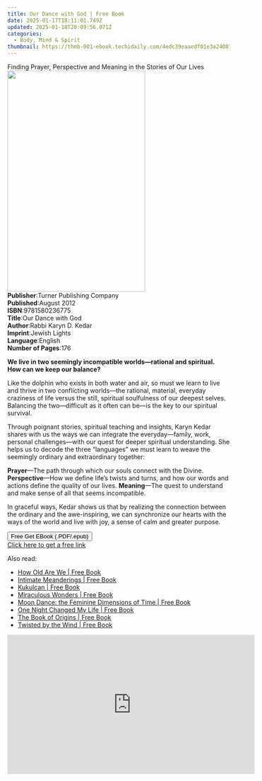 ```yaml
---
title: Our Dance with God | Free Book
date: 2025-01-17T18:11:01.749Z
updated: 2025-01-18T20:09:56.071Z
categories:
  - Body, Mind & Spirit
thumbnail: https://thmb-001-ebook.techidaily.com/4edc39eaaedf01e3a240870ae5c570bba8008431ca4c2c1ac8adb9841d1d44bc.jpg
---
```

<main id="book-container">
  <div class="flex flex-col">
    <div class="book-brief flex-1 py-6 px-4 sm:p-6 md:py-10 md:px-8">
      <!-- brief-->
      <div class="book-brief-main">
        Finding Prayer, Perspective and Meaning in the Stories of Our Lives
      </div>
    </div>
    <div
      class="book-meta-info flex-1 grid gap-4 col-start-1 col-end-3 row-start-1 sm:mb-6 sm:grid-cols-4 lg:gap-6 lg:col-start-2 lg:row-end-6 lg:row-span-6 lg:mb-0"
    >
      <div
        class="book-meta-info-left place-content-center mt-4 p-4 text-sm leading-6 col-start-2 col-span-2 dark:text-slate-400"
      >
        <img
          class="w-full h-500 object-cover rounded-lg sm:h-255 sm:col-span-2 lg:col-span-full"
          src="https://img-001-ebook.techidaily.com/d3f2d0011916b72ebe9c90ab669d2e873e1d39874f0e93484323c271c53e1985.jpg"
          alt=""
          width="312"
          height="500"
        />
      </div>
      <div
        class="book-meta-info-right mt-2 col-start-1 row-start-2 col-span-3 self-center"
      >
        <!-- meta data  -->
        <div class="flex flex-col px-4 md:px-8">
          <div class="flex-1">
            <strong>Publisher</strong>:<span class="px-2"
              >Turner Publishing Company</span
            >
          </div>
          <div class="flex-1">
            <strong>Published</strong>:<span class="px-2">August 2012</span>
          </div>
          <div class="flex-1">
            <strong>ISBN</strong>:<span class="px-2">9781580236775</span>
          </div>
          <div class="flex-1">
            <strong>Title</strong>:<span class="px-2">Our Dance with God</span>
          </div>
          <div class="flex-1">
            <strong>Author</strong>:<span class="px-2"
              >Rabbi Karyn D. Kedar</span
            >
          </div>
          <div class="flex-1">
            <strong>Imprint</strong>:<span class="px-2">Jewish Lights</span>
          </div>
          <div class="flex-1">
            <strong>Language</strong>:<span class="px-2">English</span>
          </div>
          <div class="flex-1">
            <strong>Number of Pages</strong>:<span class="px-2">176</span>
          </div>
        </div>
      </div>
    </div>
    <div class="book-description flex-1 py-6 px-4 sm:p-6 md:py-10 md:px-8">
      <div class="book-description-main">
        <div accordion-content="" id="description">
          <p>
            <b
              >We live in two seemingly incompatible worlds—rational and
              spiritual. <br />How can we keep our balance?
            </b>
          </p>
          <p>
            Like the dolphin who exists in both water and air, so must we learn
            to live and thrive in two conflicting worlds—the rational, material,
            everyday craziness of life versus the still, spiritual soulfulness
            of our deepest selves. Balancing the two—difficult as it often can
            be—is the key to our spiritual survival.
          </p>
          <p>
            Through poignant stories, spiritual teaching and insights, Karyn
            Kedar shares with us the ways we can integrate the everyday—family,
            work, personal challenges—with our quest for deeper spiritual
            understanding. She helps us to decode the three “languages” we must
            learn to weave the seemingly ordinary and extraordinary together:
          </p>
          <b>Prayer</b>—The path through which our souls connect with the
          Divine. <b>Perspective</b>—How we define life’s twists and turns, and
          how our words and actions define the quality of our lives.
          <b>Meaning</b>—The quest to understand and make sense of all that
          seems incompatible.
          <p>
            In graceful ways, Kedar shows us that by realizing the connection
            between the ordinary and the awe-inspiring, we can synchronize our
            hearts with the ways of the world and live with joy, a sense of calm
            and greater purpose.
          </p>
        </div>
        <div class="accordion-fader"></div>
      </div>
    </div>
    <div class="book-excerpts flex-1 py-6 px-4 sm:p-6 md:py-10 md:px-8"></div>
    <div
      class="book-about-author flex-1 py-6 px-4 sm:p-6 md:py-10 md:px-8"
    ></div>
    <div class="book-free-get flex-1 py-6 px-4 sm:p-6 md:py-10 md:px-8">
      <button
        id="btn-free-get"
        class="bg-blue-500 hover:bg-blue-700 text-white font-bold py-2 px-4 rounded"
      >
        Free Get EBook (.PDF/.epub)
      </button>
      <div id="countdown-display" class="px-2 text-lg mt-2"></div>
      <a
        id="free-link"
        class="hidden bg-blue-500 hover:bg-blue-700 text-white font-bold py-2 px-4 rounded"
        href="https://www.ebooks.com/en-us/book/96499428/our-dance-with-god/rabbi-karyn-d-kedar/"
        target="_blank"
        >Click here to get a free link</a
      >
    </div>
    <script>
      let countdownTime = 0;
      let countdownInterval = null;
      document
        .getElementById('btn-free-get')
        .addEventListener('click', startCountdown);
      function startCountdown() {
        countdownTime = new Date().getTime() + 60000 * 3;
        countdownInterval = setInterval(updateCountdown, 1000);
        document.getElementById('btn-free-get').disabled = true;
        document
          .getElementById('btn-free-get')
          .classList.add('bg-gray-500', 'cursor-not-allowed');
      }
      function updateCountdown() {
        let currentTime = new Date().getTime();
        let timeLeft = countdownTime - currentTime;
        let secondsLeft = Math.floor(timeLeft / 1000);
        document.getElementById('countdown-display').innerHTML =
          `Remaining time: ${secondsLeft} seconds.`;
        if (secondsLeft <= 0) {
          clearInterval(countdownInterval);
          document.getElementById('btn-free-get').classList.add('hidden');
          document.getElementById('free-link').classList.remove('hidden');
          document.getElementById('countdown-display').innerHTML = '';
        }
      }
    </script>
  </div>
</main>

<ins class="adsbygoogle"
      style="display:block"
      data-ad-client="ca-pub-7571918770474297"
      data-ad-slot="8358498916"
      data-ad-format="auto"
      data-full-width-responsive="true"></ins>
    

<span class="atpl-alsoreadstyle">Also read:</span>
<div><ul>
<li><a href="https://novels-ebooks.techidaily.com/138576570-9781450278607-how-old-are-we/"><u>How Old Are We | Free Book</u></a></li>
<li><a href="https://novels-ebooks.techidaily.com/138576784-9781440136597-intimate-meanderings/"><u>Intimate Meanderings | Free Book</u></a></li>
<li><a href="https://novels-ebooks.techidaily.com/138576486-9781440141058-kukulcan/"><u>Kukulcan | Free Book</u></a></li>
<li><a href="https://novels-ebooks.techidaily.com/138576652-9781450236812-miraculous-wonders/"><u>Miraculous Wonders | Free Book</u></a></li>
<li><a href="https://novels-ebooks.techidaily.com/138576394-9781440128400-moon-dance-the-feminine-dimensions-of-time/"><u>Moon Dance: the Feminine Dimensions of Time | Free Book</u></a></li>
<li><a href="https://novels-ebooks.techidaily.com/138576827-9781450275019-one-night-changed-my-life/"><u>One Night Changed My Life | Free Book</u></a></li>
<li><a href="https://novels-ebooks.techidaily.com/138576633-9781450277457-the-book-of-origins/"><u>The Book of Origins | Free Book</u></a></li>
<li><a href="https://novels-ebooks.techidaily.com/138576863-9781449708498-twisted-by-the-wind/"><u>Twisted by the Wind | Free Book</u></a></li>
</ul></div>

<!-- affiliate ads begin -->
<iframe width="560" height="315" src="https://www.youtube.com/embed/hZsnjxeSh1U?si=hZIfzQPDNX5KtOCg" title="YouTube video player" frameborder="0" allow="accelerometer; autoplay; clipboard-write; encrypted-media; gyroscope; picture-in-picture; web-share" referrerpolicy="strict-origin-when-cross-origin" allowfullscreen></iframe>
<!-- affiliate ads end -->

